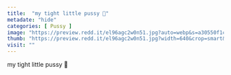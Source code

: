 ```yaml
---
title:  "my tight little pussy 🥺"
metadate: "hide"
categories: [ Pussy ]
image: "https://preview.redd.it/el96agc2w0n51.jpg?auto=webp&s=a30550f1c25280088e0963c56cf785b613196f1a"
thumb: "https://preview.redd.it/el96agc2w0n51.jpg?width=640&crop=smart&auto=webp&s=e15a7b424ae4b643d4370c3e0f8822581de16611"
visit: ""
---
```

my tight little pussy 🥺
